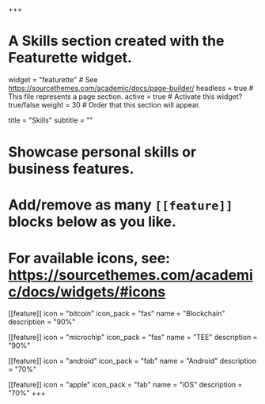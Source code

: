 +++
# A Skills section created with the Featurette widget.
widget = "featurette"  # See https://sourcethemes.com/academic/docs/page-builder/
headless = true  # This file represents a page section.
active = true  # Activate this widget? true/false
weight = 30  # Order that this section will appear.

title = "Skills"
subtitle = ""

# Showcase personal skills or business features.
# 
# Add/remove as many `[[feature]]` blocks below as you like.
# 
# For available icons, see: https://sourcethemes.com/academic/docs/widgets/#icons

[[feature]]
  icon = "bitcoin"
  icon_pack = "fas"
  name = "Blockchain"
  description = "90%"

[[feature]]
  icon = "microchip"
  icon_pack = "fas"
  name = "TEE"
  description = "90%"

[[feature]]
  icon = "android"
  icon_pack = "fab"
  name = "Android"
  description = "70%"
  
[[feature]]
  icon = "apple"
  icon_pack = "fab"
  name = "iOS"
  description = "70%"
+++
